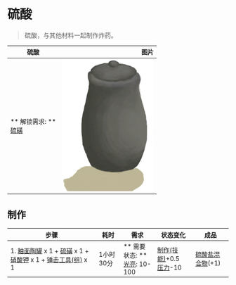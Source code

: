 # 硫酸  
> 硫酸，与其他材料一起制作炸药。  
  
  硫酸  |   图片   
 ----  |  ----:   
 ** 解锁需求: **<br>[硫磺](Brimstone.md)  |  <img decoding="async" src="Sprite/GlazedVase.png" href="a.md" style="max-width:300px;max-height:300px;">   
  
## 制作  
步骤  |  耗时  |  需求  |  状态变化  |  成品  
----  |  ----  |  ----  |  ----  |  ----  
1. [釉面陶罐](GlazedVase.md) x 1 + [硫磺](Brimstone.md) x 1 + [硝酸钾](Saltpeter.md) x 1 + [锤击工具(组)](GpTag_Hammer.md) x 1  |  1小时30分  |  ** 需要状态: **<br>[光亮](Light.md): 10-100  |  [制作(技能)](Skill_Crafting.md)+0.5<br>[压力](Stress.md)-10  |  [硫酸盐混合物](LQ_VitriolMix.md)(+1)  


<script>document.title="硫酸 - 卡牌生存百科 Card Survival Wiki";</script>